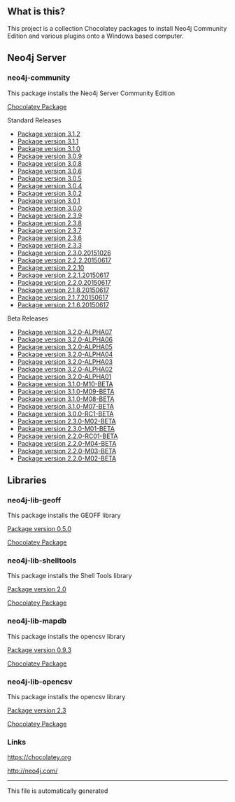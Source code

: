 ## What is this?
This project is a collection Chocolatey packages to install Neo4j Community Edition and various plugins onto a Windows based computer.

## Neo4j Server

### neo4j-community
This package installs the Neo4j Server Community Edition

[Chocolatey Package](https://chocolatey.org/packages/neo4j-community)

Standard Releases
* [Package version 3.1.2](neo4j-community-3.1.2/)
* [Package version 3.1.1](neo4j-community-3.1.1/)
* [Package version 3.1.0](neo4j-community-3.1.0/)
* [Package version 3.0.9](neo4j-community-3.0.9/)
* [Package version 3.0.8](neo4j-community-3.0.8/)
* [Package version 3.0.6](neo4j-community-3.0.6/)
* [Package version 3.0.5](neo4j-community-3.0.5/)
* [Package version 3.0.4](neo4j-community-3.0.4/)
* [Package version 3.0.2](neo4j-community-3.0.2/)
* [Package version 3.0.1](neo4j-community-3.0.1/)
* [Package version 3.0.0](neo4j-community-3.0.0/)
* [Package version 2.3.9](neo4j-community-2.3.9/)
* [Package version 2.3.8](neo4j-community-2.3.8/)
* [Package version 2.3.7](neo4j-community-2.3.7/)
* [Package version 2.3.6](neo4j-community-2.3.6/)
* [Package version 2.3.3](neo4j-community-2.3.3/)
* [Package version 2.3.0.20151026](neo4j-community-2.3.0/)
* [Package version 2.2.2.20150617](neo4j-community-2.2.2/)
* [Package version 2.2.10](neo4j-community-2.2.10/)
* [Package version 2.2.1.20150617](neo4j-community-2.2.1/)
* [Package version 2.2.0.20150617](neo4j-community-2.2.0/)
* [Package version 2.1.8.20150617](neo4j-community-2.1.8/)
* [Package version 2.1.7.20150617](neo4j-community-2.1.7/)
* [Package version 2.1.6.20150617](neo4j-community-2.1.6/)


Beta Releases
* [Package version 3.2.0-ALPHA07](neo4j-community-3.2.0-alpha07/)
* [Package version 3.2.0-ALPHA06](neo4j-community-3.2.0-alpha06/)
* [Package version 3.2.0-ALPHA05](neo4j-community-3.2.0-alpha05/)
* [Package version 3.2.0-ALPHA04](neo4j-community-3.2.0-alpha04/)
* [Package version 3.2.0-ALPHA03](neo4j-community-3.2.0-alpha03/)
* [Package version 3.2.0-ALPHA02](neo4j-community-3.2.0-alpha02/)
* [Package version 3.2.0-ALPHA01](neo4j-community-3.2.0-alpha01/)
* [Package version 3.1.0-M10-BETA](neo4j-community-3.1.0-M10-beta/)
* [Package version 3.1.0-M09-BETA](neo4j-community-3.1.0-M09-beta/)
* [Package version 3.1.0-M08-BETA](neo4j-community-3.1.0-M08-beta/)
* [Package version 3.1.0-M07-BETA](neo4j-community-3.1.0-M07-beta/)
* [Package version 3.0.0-RC1-BETA](neo4j-community-3.0.0-RC1-beta/)
* [Package version 2.3.0-M02-BETA](neo4j-community-2.3.0-M02-beta/)
* [Package version 2.3.0-M01-BETA](neo4j-community-2.3.0-M01-beta/)
* [Package version 2.2.0-RC01-BETA](neo4j-community-2.2.0-RC01-beta/)
* [Package version 2.2.0-M04-BETA](neo4j-community-2.2.0-M04-beta/)
* [Package version 2.2.0-M03-BETA](neo4j-community-2.2.0-M03-beta/)
* [Package version 2.2.0-M02-BETA](neo4j-community-2.2.0-M02-beta/)


## Libraries

### neo4j-lib-geoff
This package installs the GEOFF library

[Package version 0.5.0](neo4j-lib-geoff-0.5.0/)

[Chocolatey Package](https://chocolatey.org/packages/neo4j-lib-geoff)


### neo4j-lib-shelltools
This package installs the Shell Tools library

[Package version 2.0](neo4j-lib-shelltools-2.0/)

[Chocolatey Package](https://chocolatey.org/packages/neo4j-lib-shelltools)


### neo4j-lib-mapdb
This package installs the opencsv library

[Package version 0.9.3](neo4j-lib-mapdb-0.9.3/)

[Chocolatey Package](https://chocolatey.org/packages/neo4j-lib-mapdb)


### neo4j-lib-opencsv
This package installs the opencsv library

[Package version 2.3](neo4j-lib-opencsv-2.3/)

[Chocolatey Package](https://chocolatey.org/packages/neo4j-lib-opencsv)


### Links
https://chocolatey.org

http://neo4j.com/

---

This file is automatically generated
